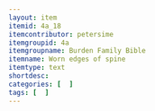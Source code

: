 ```yaml
---
layout: item
itemid: 4a_18
itemcontributor: petersime
itemgroupid: 4a
itemgroupname: Burden Family Bible
itemname: Worn edges of spine
itemtype: text
shortdesc: 
categories: [  ]
tags: [  ]
---
```







